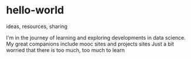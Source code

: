 # hello-world
ideas, resources, sharing

I'm in the journey of learning and exploring developments in data science.
My great companions include mooc sites and projects sites
Just a bit worried that there is too much, too much to learn
